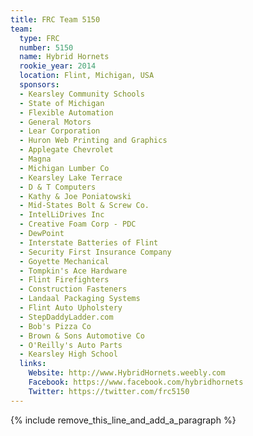 ```yaml
---
title: FRC Team 5150
team:
  type: FRC
  number: 5150
  name: Hybrid Hornets
  rookie_year: 2014
  location: Flint, Michigan, USA
  sponsors:
  - Kearsley Community Schools
  - State of Michigan
  - Flexible Automation
  - General Motors
  - Lear Corporation
  - Huron Web Printing and Graphics
  - Applegate Chevrolet
  - Magna
  - Michigan Lumber Co
  - Kearsley Lake Terrace
  - D & T Computers
  - Kathy & Joe Poniatowski
  - Mid-States Bolt & Screw Co.
  - IntelLiDrives Inc
  - Creative Foam Corp - PDC
  - DewPoint
  - Interstate Batteries of Flint
  - Security First Insurance Company
  - Goyette Mechanical
  - Tompkin's Ace Hardware
  - Flint Firefighters
  - Construction Fasteners
  - Landaal Packaging Systems
  - Flint Auto Upholstery
  - StepDaddyLadder.com
  - Bob's Pizza Co
  - Brown & Sons Automotive Co
  - O'Reilly's Auto Parts
  - Kearsley High School
  links:
    Website: http://www.HybridHornets.weebly.com
    Facebook: https://www.facebook.com/hybridhornets
    Twitter: https://twitter.com/frc5150
---
```


{% include remove_this_line_and_add_a_paragraph %}